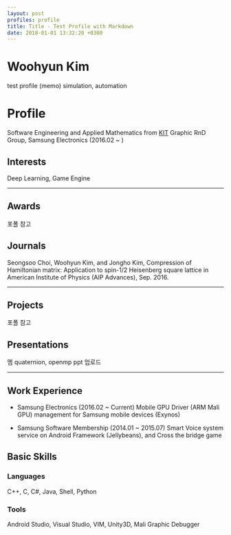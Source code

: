 ```yaml
---
layout: post
profiles: profile
title: Title - Test Profile with Markdown
date: 2018-01-01 13:32:20 +0300
---
```


# Woohyun Kim
test profile
(memo) simulation, automation

# Profile
Software Engineering and Applied Mathematics from [KIT](http://kumoh.ac.kr)
Graphic RnD Group, Samsung Electronics (2016.02 ~ )

## Interests
Deep Learning, Game Engine

---------------------------

## Awards
포폴 참고

## Journals
Seongsoo Choi, Woohyun Kim, and Jongho Kim, Compression of Hamiltonian matrix: Application to spin-1/2 Heisenberg square
lattice in American Institute of Physics (AIP Advances), Sep. 2016.

---------------------------

## Projects
포폴 참고

## Presentations
멤 quaternion, openmp ppt 업로드

---------------------------

## Work Experience
* Samsung Electronics (2016.02 ~ Current)
Mobile GPU Driver (ARM Mali GPU) management for Samsung mobile devices (Exynos)

* Samsung Software Membership (2014.01 ~ 2015.07)
Smart Voice system service on Android Framework (Jellybeans), and Cross the bridge game

## Basic Skills
### Languages
C++, C, C#, Java, Shell, Python

### Tools
Android Studio, Visual Studio, VIM, 
Unity3D, Mali Graphic Debugger